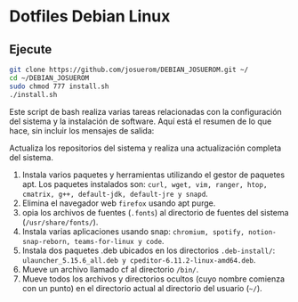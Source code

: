 # Dotfiles Debian Linux

## Ejecute
```bash
git clone https://github.com/josuerom/DEBIAN_JOSUEROM.git ~/
cd ~/DEBIAN_JOSUEROM
sudo chmod 777 install.sh
./install.sh
```

Este script de bash realiza varias tareas relacionadas con la configuración del sistema y la instalación de software. Aquí está el resumen de lo que hace, sin incluir los mensajes de salida:

Actualiza los repositorios del sistema y realiza una actualización completa del sistema.

1. Instala varios paquetes y herramientas utilizando el gestor de paquetes apt. Los paquetes instalados son: `curl, wget, vim, ranger, htop, cmatrix, g++, default-jdk, default-jre y snapd`.
2. Elimina el navegador web `firefox` usando apt purge.
3. opia los archivos de fuentes (`.fonts`) al directorio de fuentes del sistema (`/usr/share/fonts/`).
4. Instala varias aplicaciones usando snap: `chromium, spotify, notion-snap-reborn, teams-for-linux y code`.
5. Instala dos paquetes .deb ubicados en los directorios `.deb-install/`: `ulauncher_5.15.6_all.deb y cpeditor-6.11.2-linux-amd64.deb`.
6. Mueve un archivo llamado cf al directorio `/bin/`.
7. Mueve todos los archivos y directorios ocultos (cuyo nombre comienza con un punto) en el directorio actual al directorio del usuario (`~/`).
